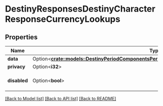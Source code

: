 # DestinyResponsesDestinyCharacterResponseCurrencyLookups

## Properties

Name | Type | Description | Notes
------------ | ------------- | ------------- | -------------
**data** | Option<[**crate::models::DestinyPeriodComponentsPeriodInventoryPeriodDestinyCurrenciesComponent**](Destiny.Components.Inventory.DestinyCurrenciesComponent.md)> |  | [optional]
**privacy** | Option<**i32**> |  | [optional]
**disabled** | Option<**bool**> | If true, this component is disabled. | [optional]

[[Back to Model list]](../README.md#documentation-for-models) [[Back to API list]](../README.md#documentation-for-api-endpoints) [[Back to README]](../README.md)


